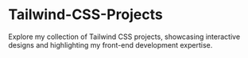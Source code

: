 # Tailwind-CSS-Projects
Explore my collection of Tailwind CSS projects, showcasing interactive designs and highlighting my front-end development expertise.
